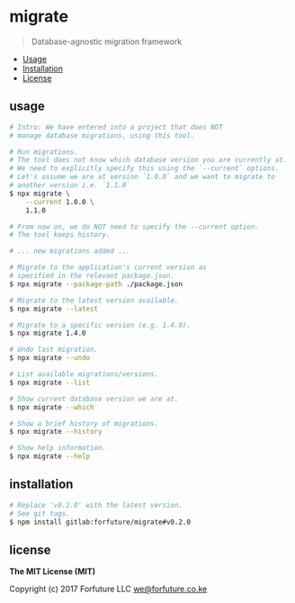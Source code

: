 # migrate

> Database-agnostic migration framework

* [Usage](#usage)
* [Installation](#installation)
* [License](#license)


<a name="usage"></a>
## usage

```bash
# Intro: We have entered into a project that does NOT
# manage database migrations, using this tool.

# Run migrations.
# The tool does not know which database version you are currently at.
# We need to explicitly specify this using the `--current` options.
# Let's assume we are at version `1.0.0` and we want to migrate to
# another version i.e. `1.1.0`
$ npx migrate \
    --current 1.0.0 \
    1.1.0

# From now on, we do NOT need to specify the --current option.
# The tool keeps history.

# ... new migrations added ...

# Migrate to the application's current version as
# specified in the relevant package.json.
$ npx migrate --package-path ./package.json

# Migrate to the latest version available.
$ npx migrate --latest

# Migrate to a specific version (e.g. 1.4.0).
$ npx migrate 1.4.0

# Undo last migration.
$ npx migrate --undo

# List available migrations/versions.
$ npx migrate --list

# Show current database version we are at.
$ npx migrate --which

# Show a brief history of migrations.
$ npx migrate --history

# Show help information.
$ npx migrate --help
```


<a name="installation"></a>
## installation

```bash
# Replace 'v0.2.0' with the latest version.
# See git tags.
$ npm install gitlab:forfuture/migrate#v0.2.0
```


<a name="license"></a>
## license

**The MIT License (MIT)**

Copyright (c) 2017 Forfuture LLC <we@forfuture.co.ke>
